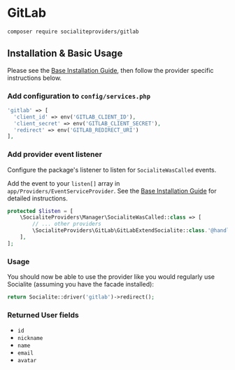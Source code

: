 # GitLab

```bash
composer require socialiteproviders/gitlab
```

## Installation & Basic Usage

Please see the [Base Installation Guide](https://socialiteproviders.com/usage/), then follow the provider specific instructions below.

### Add configuration to `config/services.php`

```php
'gitlab' => [    
  'client_id' => env('GITLAB_CLIENT_ID'),  
  'client_secret' => env('GITLAB_CLIENT_SECRET'),  
  'redirect' => env('GITLAB_REDIRECT_URI') 
],
```

### Add provider event listener

Configure the package's listener to listen for `SocialiteWasCalled` events.

Add the event to your `listen[]` array in `app/Providers/EventServiceProvider`. See the [Base Installation Guide](https://socialiteproviders.com/usage/) for detailed instructions.

```php
protected $listen = [
    \SocialiteProviders\Manager\SocialiteWasCalled::class => [
        // ... other providers
        \SocialiteProviders\GitLab\GitLabExtendSocialite::class.'@handle',
    ],
];
```

### Usage

You should now be able to use the provider like you would regularly use Socialite (assuming you have the facade installed):

```php
return Socialite::driver('gitlab')->redirect();
```

### Returned User fields

- ``id``
- ``nickname``
- ``name``
- ``email``
- ``avatar``
